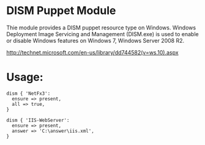 # DISM Puppet Module

Thie module provides a DISM puppet resource type on Windows. Windows Deployment Image Servicing and Management (DISM.exe) is used to enable or disable Windows features on Windows 7, Windows Server 2008 R2.

http://technet.microsoft.com/en-us/library/dd744582(v=ws.10).aspx

# Usage:

    dism { 'NetFx3':
      ensure => present,
      all => true,
    }

    dism { 'IIS-WebServer':
      ensure => present,
      answer => 'C:\answer\iis.xml',
    }
